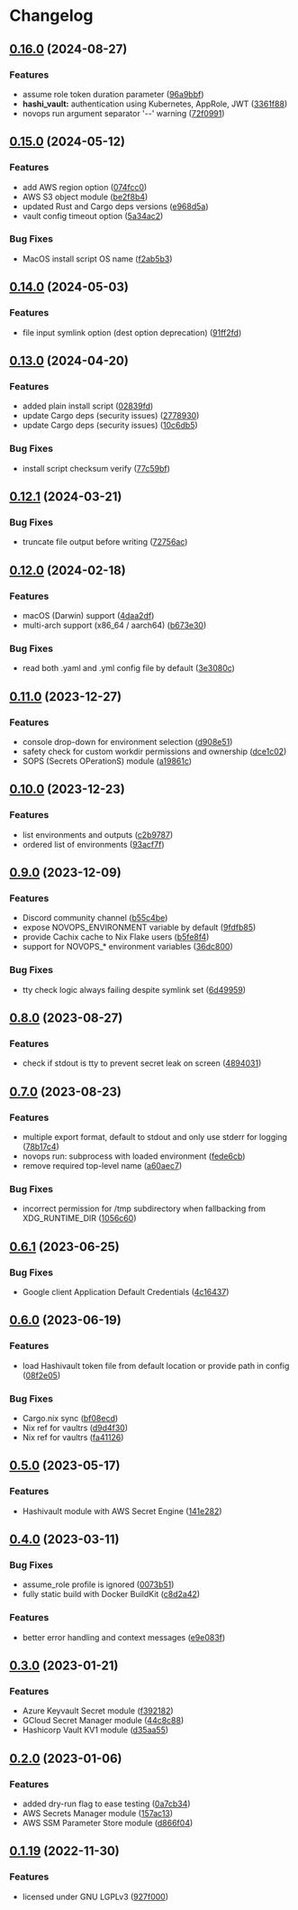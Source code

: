 # Changelog

## [0.16.0](https://github.com/PierreBeucher/novops/compare/v0.15.0...v0.16.0) (2024-08-27)


### Features

* assume role token duration parameter ([96a9bbf](https://github.com/PierreBeucher/novops/commit/96a9bbf00c68a3c6cea55e0d17582a0d92888143))
* **hashi_vault:** authentication using Kubernetes, AppRole, JWT ([3361f88](https://github.com/PierreBeucher/novops/commit/3361f88a96775291866fb706416cd159d08c2302))
* novops run argument separator '--' warning ([72f0991](https://github.com/PierreBeucher/novops/commit/72f09915f95105b454cb93a7517fe3e89912dee2))

## [0.15.0](https://github.com/PierreBeucher/novops/compare/v0.14.0...v0.15.0) (2024-05-12)


### Features

* add AWS region option ([074fcc0](https://github.com/PierreBeucher/novops/commit/074fcc01f5cb18ecee49a0232852c7aff0ce97ee))
* AWS S3 object module ([be2f8b4](https://github.com/PierreBeucher/novops/commit/be2f8b4b9379669a8825840282ce99789ec49a71))
* updated Rust and Cargo deps versions ([e968d5a](https://github.com/PierreBeucher/novops/commit/e968d5a4bc3c23c57cb8db5c725a249c4db1d572))
* vault config timeout option ([5a34ac2](https://github.com/PierreBeucher/novops/commit/5a34ac2a9bcfb2fa7d0794d374313015fdac5777))


### Bug Fixes

* MacOS install script OS name ([f2ab5b3](https://github.com/PierreBeucher/novops/commit/f2ab5b33ff8a122e0f6db09f3f799eec5aa322e0))

## [0.14.0](https://github.com/PierreBeucher/novops/compare/v0.13.0...v0.14.0) (2024-05-03)


### Features

* file input symlink option (dest option deprecation) ([91ff2fd](https://github.com/PierreBeucher/novops/commit/91ff2fd918f91002aeef14fecec0763d63accdf9))

## [0.13.0](https://github.com/PierreBeucher/novops/compare/v0.12.1...v0.13.0) (2024-04-20)


### Features

* added plain install script ([02839fd](https://github.com/PierreBeucher/novops/commit/02839fdd69f037f7c01c59e5fe553528d0030b4e))
* update Cargo deps (security issues) ([2778930](https://github.com/PierreBeucher/novops/commit/2778930aeeb81d1db34bda3abdd2c88c7b885f10))
* update Cargo deps (security issues) ([10c6db5](https://github.com/PierreBeucher/novops/commit/10c6db5463246140a33fa34ff480244ce7de9d1e))


### Bug Fixes

* install script checksum verify ([77c59bf](https://github.com/PierreBeucher/novops/commit/77c59bffff60fe69ea6eb18b937bcb27319e6d9e))

## [0.12.1](https://github.com/PierreBeucher/novops/compare/v0.12.0...v0.12.1) (2024-03-21)


### Bug Fixes

* truncate file output before writing ([72756ac](https://github.com/PierreBeucher/novops/commit/72756ac657ae48bcdba59ae961e68c6d80d78f7e))

## [0.12.0](https://github.com/PierreBeucher/novops/compare/v0.11.0...v0.12.0) (2024-02-18)


### Features

* macOS (Darwin) support ([4daa2df](https://github.com/PierreBeucher/novops/commit/4daa2dfc22bbe55dfb53c7e1f8a2ae9960126a69))
* multi-arch support (x86_64 / aarch64) ([b673e30](https://github.com/PierreBeucher/novops/commit/b673e30e66ce7cb21418c8299a36f921ebdf59c5))


### Bug Fixes

* read both .yaml and .yml config file by default ([3e3080c](https://github.com/PierreBeucher/novops/commit/3e3080cd70dc54fc795f3d50ae9efc3ff2cec728))

## [0.11.0](https://github.com/PierreBeucher/novops/compare/v0.10.0...v0.11.0) (2023-12-27)


### Features

* console drop-down for environment selection ([d908e51](https://github.com/PierreBeucher/novops/commit/d908e518f3d529ed3388f6d2b650a12ce2077bee))
* safety check for custom workdir permissions and ownership ([dce1c02](https://github.com/PierreBeucher/novops/commit/dce1c02783a3799c73b6c10d4c536430c3917d3c))
* SOPS (Secrets OPerationS) module ([a19861c](https://github.com/PierreBeucher/novops/commit/a19861c2a929106f7c5ab520220f9bb862d63953))

## [0.10.0](https://github.com/PierreBeucher/novops/compare/v0.9.0...v0.10.0) (2023-12-23)


### Features

* list environments and outputs ([c2b9787](https://github.com/PierreBeucher/novops/commit/c2b97878081927c8e72941c4bff473e54c1b9f0a))
* ordered list of environments ([93acf7f](https://github.com/PierreBeucher/novops/commit/93acf7fb2d64d71df817df8e3c3c290b17da5607))

## [0.9.0](https://github.com/PierreBeucher/novops/compare/v0.8.0...v0.9.0) (2023-12-09)


### Features

* Discord community channel ([b55c4be](https://github.com/PierreBeucher/novops/commit/b55c4bea40660648d1b1a57895f49a624c0ba98b))
* expose NOVOPS_ENVIRONMENT variable by default ([9fdfb85](https://github.com/PierreBeucher/novops/commit/9fdfb85dc60d1fb8e757fbf8e5dec40314f83406))
* provide Cachix cache to Nix Flake users ([b5fe8f4](https://github.com/PierreBeucher/novops/commit/b5fe8f427764a7e7fb4090d71e3255e6bee7c0a7))
* support for NOVOPS_* environment variables ([36dc800](https://github.com/PierreBeucher/novops/commit/36dc800b95858f4b4fa965c1939229bcab93fdde))


### Bug Fixes

* tty check logic always failing despite symlink set ([6d49959](https://github.com/PierreBeucher/novops/commit/6d49959184fb7d8c915eb6329b53ee99092d0a3f))

## [0.8.0](https://github.com/PierreBeucher/novops/compare/v0.7.0...v0.8.0) (2023-08-27)


### Features

* check if stdout is tty to prevent secret leak on screen ([4894031](https://github.com/PierreBeucher/novops/commit/48940311e8b15aee7e5fdf41d05add15457cf209))

## [0.7.0](https://github.com/PierreBeucher/novops/compare/v0.6.1...v0.7.0) (2023-08-23)


### Features

* multiple export format, default to stdout and only use stderr for logging ([78b17c4](https://github.com/PierreBeucher/novops/commit/78b17c4e0ef32bde7740c21216cbf4b20a99104a))
* novops run: subprocess with loaded environment ([fede6cb](https://github.com/PierreBeucher/novops/commit/fede6cba0a51d74e5f02c95b968b6fd782a6415c))
* remove required top-level name ([a60aec7](https://github.com/PierreBeucher/novops/commit/a60aec7b77d6a1e2198e395bd7bf11806319a955))


### Bug Fixes

* incorrect permission for /tmp subdirectory when fallbacking from XDG_RUNTIME_DIR ([1056c60](https://github.com/PierreBeucher/novops/commit/1056c60a9cacb1ac72f6e17b507ef0103831048f))

## [0.6.1](https://github.com/PierreBeucher/novops/compare/v0.6.0...v0.6.1) (2023-06-25)


### Bug Fixes

* Google client Application Default Credentials ([4c16437](https://github.com/PierreBeucher/novops/commit/4c1643796e9db7488119ffc98e2fc7da654972d0))

## [0.6.0](https://github.com/PierreBeucher/novops/compare/v0.5.0...v0.6.0) (2023-06-19)


### Features

* load Hashivault token file from default location or provide path in config ([08f2e05](https://github.com/PierreBeucher/novops/commit/08f2e058c6508954fe4f018e052bf69d90061f51))


### Bug Fixes

* Cargo.nix sync ([bf08ecd](https://github.com/PierreBeucher/novops/commit/bf08ecd97e631bd6317359da563a30ce8b3d7e7e))
* Nix ref for vaultrs ([d9d4f30](https://github.com/PierreBeucher/novops/commit/d9d4f30540e65fd2380e45be8021f829296f8b87))
* Nix ref for vaultrs ([fa41126](https://github.com/PierreBeucher/novops/commit/fa411267e25dedef4ef3be0c0f29553a6759ea20))

## [0.5.0](https://github.com/PierreBeucher/novops/compare/v0.4.0...v0.5.0) (2023-05-17)


### Features

* Hashivault module with AWS Secret Engine ([141e282](https://github.com/PierreBeucher/novops/commit/141e282394cad8d7c2cece9077113861c366e986))



## [0.4.0](https://github.com/PierreBeucher/novops/compare/v0.3.0...v0.4.0) (2023-03-11)


### Bug Fixes

* assume_role profile is ignored ([0073b51](https://github.com/PierreBeucher/novops/commit/0073b514345b27a5c9b7004baa7f445ad5915920))
* fully static build with Docker BuildKit ([c8d2a42](https://github.com/PierreBeucher/novops/commit/c8d2a42c412c7b92847d436a0387b1aafb026593))


### Features

* better error handling and context messages ([e9e083f](https://github.com/PierreBeucher/novops/commit/e9e083f587aa2219a84a92f30aadbf40a4e6af18))



## [0.3.0](https://github.com/PierreBeucher/novops/compare/v0.2.0...v0.3.0) (2023-01-21)


### Features

* Azure Keyvault Secret module ([f392182](https://github.com/PierreBeucher/novops/commit/f392182fe4ebb15ee54cdc32dbad40b8e87f6622))
* GCloud Secret Manager module ([44c8c88](https://github.com/PierreBeucher/novops/commit/44c8c880657da777a59854bb7f61f858975370a9))
* Hashicorp Vault KV1 module ([d35aa55](https://github.com/PierreBeucher/novops/commit/d35aa5597fb614f31129f7d0e7e79f03f66be66f))



## [0.2.0](https://github.com/PierreBeucher/novops/compare/v0.1.19...v0.2.0) (2023-01-06)


### Features

* added dry-run flag to ease testing ([0a7cb34](https://github.com/PierreBeucher/novops/commit/0a7cb3463fa9f2c4a0c24b2e5dfb23c4fc3685a6))
* AWS Secrets Manager module ([157ac13](https://github.com/PierreBeucher/novops/commit/157ac1324005fba464e8ccc3619ece8725139393))
* AWS SSM Parameter Store module ([d866f04](https://github.com/PierreBeucher/novops/commit/d866f04754503b44c353428d2e003e0cce1abe73))


## [0.1.19](https://github.com/PierreBeucher/novops/compare/v0.1.18...v0.1.19) (2022-11-30)


### Features

* licensed under GNU LGPLv3 ([927f000](https://github.com/PierreBeucher/novops/commit/927f000e5282cc5de70709879494526c90c1ded8))
